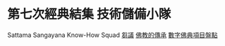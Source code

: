 # 第七次經典結集 技術儲備小隊
Sattama Sangayana Know-How Squad
[芻議](sattama.md) [佛教的傳承](lineage.md) [數字佛典項目盤點](projects.md)
